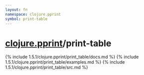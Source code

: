 ```yaml
---
layout: fn
namespace: clojure.pprint
symbol: print-table
---
```


# [clojure.pprint](../)/print-table

{% include 1.5.1/clojure.pprint/print_table/docs.md %}
{% include 1.5.1/clojure.pprint/print_table/examples.md %}
{% include 1.5.1/clojure.pprint/print_table/src.md %}

